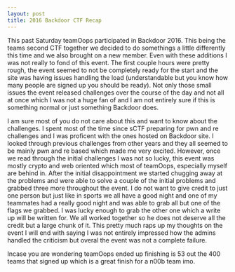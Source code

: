 ```yaml
---
layout: post
title: 2016 Backdoor CTF Recap
---
```


This past Saturday teamOops participated in Backdoor 2016. This being the teams second CTF
together we decided to do somethings a little differently this time and we also brought on
a new member. Even with these additions I was not really to fond of this event. The first
couple hours were pretty rough, the event seemed to not be completely ready for the start
and the site was having issues handling the load (understandable but you know how many
people are signed up you should be ready). Not only those small issues the event released
challenges over the course of the day and not all at once which I was not a huge fan of and
I am not entirely sure if this is something normal or just something Backdoor does.

I am sure most of you do not care about this and want to know about the challenges. I spent
most of the time since sCTF preparing for pwn and re challenges and I was proficent with
the ones hosted on Backdoor site. I looked through previous challenges from other years and
they all seemed to be mainly pwn and re based which made me very excited. However, once
we read through the initial challenges I was not so lucky, this event was mostly crypto
and web oriented which most of teamOops, especially myself are behind in. After the initial
disappointment we started chugging away at the problems and were able to solve a couple
of the initial problems and grabbed three more throughout the event. I do not want to give
credit to just one person but just like in sports we all have a good night and one of my
teammates had a really good night and was able to grab all but one of the flags we grabbed.
I was lucky enough to grab the other one which a write up will be written for. We all
worked together so he does not deserve all the credit but a large chunk of it. This pretty
much raps up my thoughts on the event I will end with saying I was not entirely impressed
how the admins handled the criticism but overal the event was not a complete failure.

Incase you are wondering teamOops ended up finishing is 53 out the 400 teams that signed up
which is a great finish for a n00b team imo.
